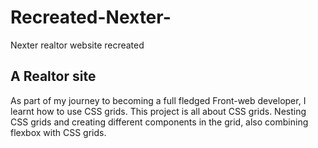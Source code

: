 # Recreated-Nexter-
Nexter realtor website recreated 
## A Realtor site
  As part of my journey to becoming a full fledged Front-web developer, I learnt how to use CSS grids. This project is all about CSS grids.
Nesting CSS grids and creating different components in the grid, also combining flexbox with CSS grids.
